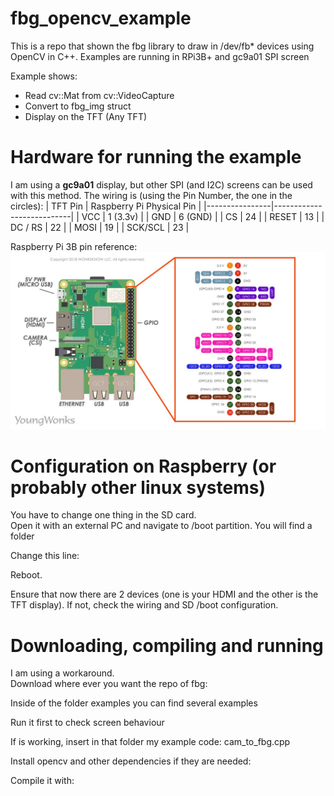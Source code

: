# fbg_opencv_example
This is a repo that shown the fbg library to draw in /dev/fb* devices using OpenCV in C++. Examples are running in RPi3B+ and gc9a01 SPI screen 

Example shows:
- Read cv::Mat from cv::VideoCapture
- Convert to fbg_img struct
- Display on the TFT (Any TFT)

# Hardware for running the example
I am using a **gc9a01** display, but other SPI (and I2C) screens can be used with this method.
The wiring is (using the Pin Number, the one in the circles):
| TFT Pin | Raspberry Pi Physical Pin |
|----------------|---------------------------|
| VCC            | 1 (3.3v)                     |
| GND            | 6 (GND)                          |
| CS             | 24                        |
| RESET          | 13                        |
| DC / RS        | 22                        |
| MOSI           | 19                        |
| SCK/SCL           | 23                        |


Raspberry Pi 3B pin reference:
![Texto alternativo](pinout.jpg)


# Configuration on Raspberry (or probably other linux systems)
You have to change one thing in the SD card.  
Open it with an external PC and navigate to /boot partition. You will find a folder

Change this line:

Reboot.

Ensure that now there are 2 devices (one is your HDMI and the other is the TFT display).
If not, check the wiring and SD /boot configuration.

# Downloading, compiling and running
I am using a workaround.  
Download where ever you want the repo of fbg: 

Inside of the folder examples you can find several examples

Run it first to check screen behaviour

If is working, insert in that folder my example code: cam_to_fbg.cpp

Install opencv and other dependencies if they are needed:

Compile it with:
